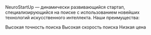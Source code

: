 NeuroStartUp — динамически развивающийся стартап, специализирующийся на поиске с использованием новейших технологий искусственного интеллекта.
Наши преимущества:

Высокая точность поиска
Высокая скорость поиска
Низкая цена
